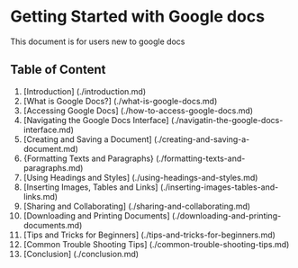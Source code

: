 # Getting Started with Google docs
This document is for users new to google docs
## Table of Content
1. [Introduction] (./introduction.md)
2. [What is Google Docs?] (./what-is-google-docs.md)
3. [Accessing Google Docs] (./how-to-access-google-docs.md)
4. [Navigating the Google Docs Interface] (./navigatin-the-google-docs-interface.md)
5. [Creating and Saving a Document] (./creating-and-saving-a-document.md)
6. {Formatting Texts and Paragraphs} (./formatting-texts-and-paragraphs.md)
7. [Using Headings and Styles] (./using-headings-and-styles.md) 
8. [Inserting Images, Tables and Links] (./inserting-images-tables-and-links.md)
9. [Sharing and Collaborating] (./sharing-and-collaborating.md)
10. [Downloading and Printing Documents] (./downloading-and-printing-documents.md)
11. [Tips and Tricks for Beginners] (./tips-and-tricks-for-beginners.md)
12. [Common Trouble Shooting Tips] (./common-trouble-shooting-tips.md)
13. [Conclusion] (./conclusion.md)